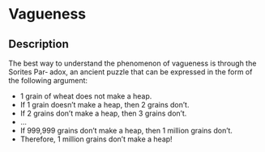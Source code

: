 # Vagueness

## Description

The best way to understand the phenomenon of vagueness is through the Sorites Par‐ adox, an ancient puzzle that can be expressed in the form of the following argument:&#x20;

* 1 grain of wheat does not make a heap.&#x20;
* If 1 grain doesn’t make a heap, then 2 grains don’t.&#x20;
* If 2 grains don’t make a heap, then 3 grains don’t.&#x20;
* ...
* If 999,999 grains don’t make a heap, then 1 million grains don’t.
* &#x20;Therefore, 1 million grains don’t make a heap!
